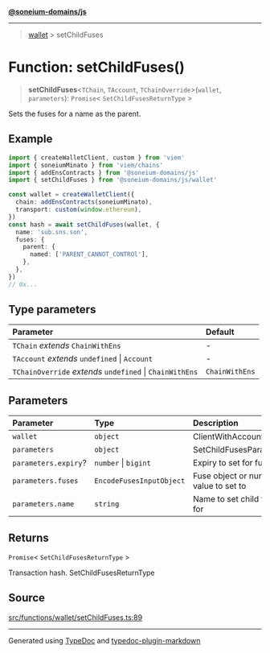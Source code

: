 [**@soneium-domains/js**](../README.md)

---

> [wallet](README.md) > setChildFuses

# Function: setChildFuses()

> **setChildFuses**\<`TChain`, `TAccount`, `TChainOverride`\>(`wallet`, `parameters`): `Promise`\< `SetChildFusesReturnType` \>

Sets the fuses for a name as the parent.

## Example

```ts
import { createWalletClient, custom } from 'viem'
import { soneiumMinato } from 'viem/chains'
import { addEnsContracts } from '@soneium-domains/js'
import { setChildFuses } from '@soneium-domains/js/wallet'

const wallet = createWalletClient({
  chain: addEnsContracts(soneiumMinato),
  transport: custom(window.ethereum),
})
const hash = await setChildFuses(wallet, {
  name: 'sub.sns.son',
  fuses: {
    parent: {
      named: ['PARENT_CANNOT_CONTROl'],
    },
  },
})
// 0x...
```

## Type parameters

| Parameter                                                | Default        |
| :------------------------------------------------------- | :------------- |
| `TChain` _extends_ `ChainWithEns`                        | -              |
| `TAccount` _extends_ `undefined` \| `Account`            | -              |
| `TChainOverride` _extends_ `undefined` \| `ChainWithEns` | `ChainWithEns` |

## Parameters

| Parameter            | Type                     | Description                           |
| :------------------- | :----------------------- | :------------------------------------ |
| `wallet`             | `object`                 | ClientWithAccount                     |
| `parameters`         | `object`                 | SetChildFusesParameters               |
| `parameters.expiry`? | `number` \| `bigint`     | Expiry to set for fuses               |
| `parameters.fuses`   | `EncodeFusesInputObject` | Fuse object or number value to set to |
| `parameters.name`    | `string`                 | Name to set child fuses for           |

## Returns

`Promise`\< `SetChildFusesReturnType` \>

Transaction hash. SetChildFusesReturnType

## Source

[src/functions/wallet/setChildFuses.ts:89](https://github.com/soneium-domains/soneium-domains-js/tree/main/src/functions/wallet/setChildFuses.ts#L89)

---

Generated using [TypeDoc](https://typedoc.org/) and [typedoc-plugin-markdown](https://www.npmjs.com/package/typedoc-plugin-markdown)
